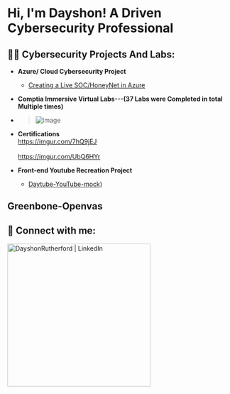 <h1>Hi, I'm Dayshon! A Driven Cybersecurity Professional</a>

<h2>👨‍💻 Cybersecurity Projects And Labs:</h2>

- <b>Azure/ Cloud Cybersecurity Project</b>
  - [Creating a Live SOC/HoneyNet in Azure](https://github.com/Dayshon/HoneyNET-Sentinel-)
- <b>Comptia Immersive Virtual Labs---(37 Labs were Completed in total Multiple times)</b>
   
- ><img>![image](https://github.com/user-attachments/assets/6c2ec468-ce6b-4761-aba0-9af8ef565693)
 

- <b>Certifications</b>
  <br>https://imgur.com/7hQ9jEJ<br>
   <br>https://imgur.com/UbQ6HYr<br>

- <b>Front-end Youtube Recreation Project</b>
  - [Daytube-YouTube-mock)](https://github.com/Dayshon/Daytube-YouTube-mock)

<h2>Greenbone-Openvas</h2>

<h2> 🤳 Connect with me:</h2>



[<img align="left" alt="DayshonRutherford | LinkedIn" width="322px" src="https://www.linkedin.com/in/dayshon/" />][linkedin]



[linkedin]:https://www.linkedin.com/in/dayshon/

<!--
**joshmadakor1/joshmadakor1** is a ✨ _special_ ✨ repository because its `README.md` (this file) appears on your GitHub profile.

Here are some ideas to get you started:

- 🔭 I’m currently working on ...
- 🌱 I’m currently learning ...
- 👯 I’m looking to collaborate on ...
- 🤔 I’m looking for help with ...
- 💬 Ask me about ...
- 📫 How to reach me: ...
- 😄 Pronouns: ...
- ⚡ Fun fact: ...
-->
